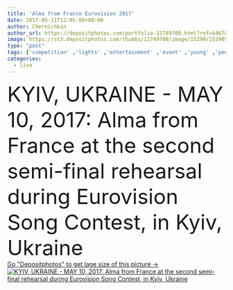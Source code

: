 ```yaml
---
title: 'Alma from France Eurovision 2017'
date: 2017-05-11T12:05:09+00:00
author: Chernichkin
author_url: https://depositphotos.com/portfolio-12749700.html?ref=64678756
image: https://st3.depositphotos.com/thumbs/12749700/image/15290/152905912/api_thumb_450.jpg?forcejpeg=true
type: "post"
tags: ['competition' ,'lights' ,'entertainment' ,'event' ,'young' ,'people' ,'spring' ,'european' ,'festival' ,'screen' ,'live' ,'music' ,'musical' ,'singer' ,'stage' ,'france' ,'ukraine' ,'song' ,'concert' ,'famous' ,'europe' ,'broadcasting' ,'Contest' ,'international' ,'union' ,'popular' ,'annual' ,'Kyiv' ,'fans' ,'ukrainian' ,'2017' ,'eurovision' ,'requiem' ,'alma' ,'iec' ,'eurovision song contest' ,'eurovision 2017' ,'Eurovision participants' ]
categories: 
  - live
---
```

<div aling="center">
            <font size="60"> KYIV, UKRAINE - MAY 10, 2017:  Alma from France at the second semi-final rehearsal during Eurovision Song Contest, in Kyiv, Ukraine</font>   
</div>
<div>
    <a href='https://st3.depositphotos.com/thumbs/12749700/image/15290/152905912/api_thumb_450.jpg?forcejpeg=true?ref=64678756' target=_blank > Go "Depositphotos" to get lage size of this picture ->
        <img href='https://st3.depositphotos.com/thumbs/12749700/image/15290/152905912/api_thumb_450.jpg?forcejpeg=true?ref=64678756' src='https://st3.depositphotos.com/12749700/15290/i/950/depositphotos_152905912-stock-photo-alma-from-france-eurovision-2017.jpg?forcejpeg=true' alt='KYIV, UKRAINE - MAY 10, 2017:  Alma from France at the second semi-final rehearsal during Eurovision Song Contest, in Kyiv, Ukraine' >
    </a>
</div>
